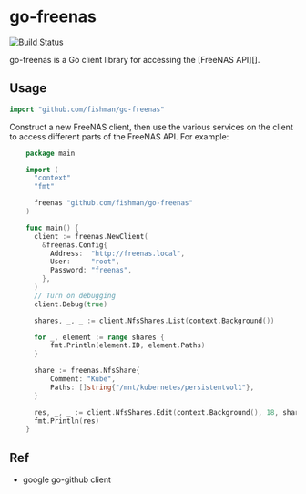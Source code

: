 # go-freenas

[![Build Status](https://travis-ci.org/google/go-github.svg?branch=master)](https://travis-ci.org/google/go-github) 

go-freenas is a Go client library for accessing the [FreeNAS API][].

## Usage ##

```go
import "github.com/fishman/go-freenas"
```

Construct a new FreeNAS client, then use the various services on the client to
access different parts of the FreeNAS API. For example:

```go
    package main

    import (
      "context"
      "fmt"

      freenas "github.com/fishman/go-freenas"
    )

    func main() {
      client := freenas.NewClient(
        &freenas.Config{
          Address:  "http://freenas.local",
          User:     "root",
          Password: "freenas",
        },
      )
      // Turn on debugging
      client.Debug(true)

      shares, _, _ := client.NfsShares.List(context.Background())

      for _, element := range shares {
          fmt.Println(element.ID, element.Paths)
      }

      share := freenas.NfsShare{
          Comment: "Kube",
          Paths: []string{"/mnt/kubernetes/persistentvol1"},
      }

      res, _, _ := client.NfsShares.Edit(context.Background(), 18, share)
      fmt.Println(res)
    }
```
## Ref ##
- google go-github client
